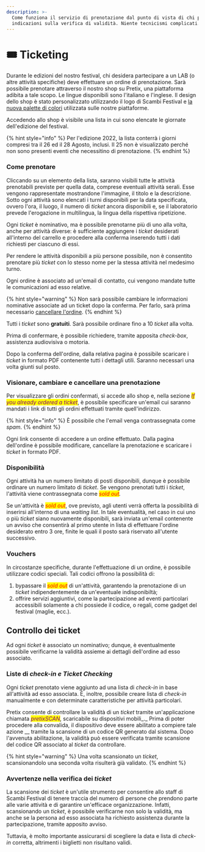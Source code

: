 ```yaml
---
description: >-
  Come funziona il servizio di prenotazione dal punto di vista di chi prenota e
  indicazioni sulla verifica di validità. Niente tecnicismi complicati.
---
```


# 🎟 Ticketing

Durante le edizioni del nostro festival, chi desidera partecipare a un LAB (o altre attività specifiche) deve effettuare un ordine di prenotazione. Sarà possibile prenotare attraverso il nostro shop su Pretix, una piattaforma adibita a tale scopo. Le lingue disponibili sono l'italiano e l'inglese. Il design dello shop è stato personalizzato utilizzando il logo di Scambi Festival e [la nuova palette di colori](design/color-palette.md) utilizzata sulle nostre piattaforme.

Accedendo allo shop è visibile una lista in cui sono elencate le giornate dell'edizione del festival.

{% hint style="info" %}
Per l'edizione 2022, la lista conterrà i giorni compresi tra il 26 ed il 28 Agosto, inclusi. Il 25 non è visualizzato perché non sono presenti eventi che necessitino di prenotazione.
{% endhint %}

### Come prenotare

Cliccando su un elemento della lista, saranno visibili tutte le attività prenotabili previste per quella data, comprese eventuali attività serali. Esse vengono rappresentate mostrandone l'immagine, il titolo e la descrizione. Sotto ogni attività sono elencati i turni disponibili per la data specificata, ovvero l'ora, il luogo, il numero di _ticket_ ancora disponibili e, se il laboratorio prevede l'erogazione in multilingua, la lingua della rispettiva ripetizione.

Ogni _ticket_ è nominativo, ma è possibile prenotarne più di uno alla volta, anche per attività diverse: è sufficiente aggiungere i _ticket_ desiderati all'interno del carrello e procedere alla conferma inserendo tutti i dati richiesti per ciascuno di essi.

Per rendere le attività disponibili a più persone possibile, non è consentito prenotare più _ticket_ con lo stesso nome per la stessa attività nel medesimo turno.

Ogni ordine è associato ad un'email di contatto, cui vengono mandate tutte le comunicazioni ad esso relative.

{% hint style="warning" %}
Non sarà possibile cambiare le informazioni nominative associate ad un ticket dopo la conferma. Per farlo, sarà prima necessario [cancellare l'ordine](ticketing.md#visionare-cambiare-e-cancellare-una-prenotazione).
{% endhint %}

Tutti i _ticket_ sono **gratuiti**. Sarà possibile ordinare fino a 10 _ticket_ alla volta.

Prima di confermare, è possibile richiedere, tramite apposita _check-box_, assistenza audiovisiva o motoria.

Dopo la conferma dell'ordine, dalla relativa pagina è possibile scaricare i _ticket_ in formato PDF contenente tutti i dettagli utili. Saranno necessari una volta giunti sul posto.

### Visionare, cambiare e cancellare una prenotazione

Per visualizzare gli ordini confermati, si accede allo shop e, nella sezione _<mark style="color:purple;">If you already ordered a ticket</mark>_, è possibile specificare un'email cui saranno mandati i link di tutti gli ordini effettuati tramite quell'indirizzo.

{% hint style="info" %}
È possibile che l'email venga contrassegnata come _spam_.&#x20;
{% endhint %}

Ogni link consente di accedere a un ordine effettuato. Dalla pagina dell'ordine è possibile modificare, cancellare la prenotazione e scaricare i _ticket_ in formato PDF.

### Disponibilità

Ogni attività ha un numero limitato di posti disponibili, dunque è possibile ordinare un numero limitato di _ticket_. Se vengono prenotati tutti i _ticket_, l'attività viene contrassegnata come _<mark style="color:red;">sold out</mark>._

Se un'attività è _<mark style="color:red;">sold out</mark>_, ove previsto, agli utenti verrà offerta la possibilità di inserirsi all'interno di una _waiting list_. In tale eventualità, nel caso in cui uno o più _ticket_ siano nuovamente disponibili, sarà inviata un'email contenente un avviso che consentirà al primo utente in lista di effettuare l'ordine desiderato entro 3 ore, finite le quali il posto sarà riservato all'utente successivo.

### Vouchers

In circostanze specifiche, durante l'effettuazione di un ordine, è possibile utilizzare codici speciali. Tali codici offrono la possibilità di:

1. bypassare il _<mark style="color:red;">sold out</mark>_ di un'attività, garantendo la prenotazione di un _ticket_ indipendentemente da un'eventuale indisponibiltà;
2. offrire servizi aggiuntivi, come la partecipazione ad eventi particolari accessibili solamente a chi possiede il codice, o regali, come gadget del festival (maglie, ecc.).

## Controllo dei ticket

Ad ogni _ticket_ è associato un nominativo; dunque, è eventualmente possibile verificarne la validità assieme ai dettagli dell'ordine ad esso associato.

### Liste di _check-in e Ticket Checking_

Ogni _ticket_ prenotato viene aggiunto ad una lista di _check-in_ in base all'attività ad esso associata. È, inoltre, possibile creare lista di _check-in_ manualmente e con determinate caratteristiche per attività particolari. &#x20;

Pretix consente di controllare la validità di un _ticket_ tramite un'applicazione chiamata _<mark style="color:purple;">pretixSCAN</mark>_, scaricabile su dispositivi mobili_._ Prima di poter procedere alla convalida, il dispositivo deve essere abilitato a compiere tale azione __ tramite la scansione di un codice QR generato dal sistema. Dopo l'avvenuta abilitazione, la validità può essere verificata tramite scansione del codice QR associato al _ticket_ da controllare.

{% hint style="warning" %}
Una volta scansionato un _ticket_, scansionandolo una seconda volta risulterà già validato.
{% endhint %}

### Avvertenze nella verifica dei _ticket_

La scansione dei _ticket_ è un'utile strumento per consentire allo staff di Scambi Festival di tenere traccia del numero di persone che prendono parte alle varie attività e di garantire un'efficace organizzazione. Infatti, scansionando un _ticket_, è possibile verificarne non solo la validità, ma anche se la persona ad esso associata ha richiesto assistenza durante la partecipazione, tramite apposito avviso.

Tuttavia, è molto importante assicurarsi di scegliere la data e lista di _check-in_ corretta, altrimenti i biglietti non risultano validi.

